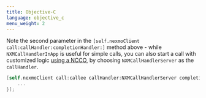 ```yaml
---
title: Objective-C
language: objective_c
menu_weight: 2
---
```


Note the second parameter in the `[self.nexmoClient call:callHandler:completionHandler:]` method above - while `NXMCallHandlerInApp` is useful for simple calls, you can also start a call with customized logic [using a NCCO](/client-sdk/in-app-voice/concepts/ncco-guide), by choosing `NXMCallHandlerServer` as the `callHandler`.

```objective-c
[self.nexmoClient call:callee callHandler:NXMCallHandlerServer completion:^(NSError * _Nullable error, NXMCall * _Nullable call) {
	...
}];
```
